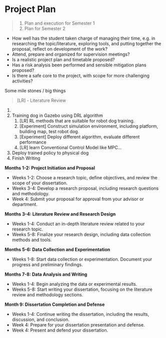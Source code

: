 # Project Plan

> 1. Plan and execution for Semester 1
> 2. Plan for Semester 2

- How well has the student taken charge of managing their time, e.g. in researching the topic/literature, exploring tools, and putting together the proposal, reflect on development of the work?
- Attend, prepare and organized for supervision meetings?
- Is a realistic project plan and timetable proposed?
- Has a risk analysis been performed and sensible mitigation plans proposed?
- Is there a safe core to the project, with scope for more challenging activities?





Some mile stones / big things

> [LR] - Literature Review

1. 
2. Training dog in Gazebo using DRL algorithm
   1. [LR] RL methods that are suitable for robot dog training.
   2. [Experiment] Construct simulation environment, including platform, building map, test robot dog.
   3. [Experiment] Deploy different algorithm, evaluate different performance
   4. [LR] learn Conventional Control Model like MPC…
3. Deploy trained policy to physical dog
4. Finish Writing



**Months 1-2: Project Initiation and Proposal**

- Weeks 1-2: Choose a research topic, define objectives, and review the scope of your dissertation.
- Weeks 3-4: Develop a research proposal, including research questions and methodology.
- Week 4: Submit your proposal for approval from your advisor or department.

**Months 3-4: Literature Review and Research Design**

- Weeks 1-4: Conduct an in-depth literature review related to your research topic.
- Weeks 5-8: Finalize your research design, including data collection methods and tools.

**Months 5-6: Data Collection and Experimentation**

- Weeks 1-8: Start data collection or experimentation. Document your progress and preliminary findings.

**Months 7-8: Data Analysis and Writing**

- Weeks 1-4: Begin analyzing the data or experimental results.
- Weeks 5-8: Start writing your dissertation, focusing on the literature review and methodology sections.

**Month 9: Dissertation Completion and Defense**

- Weeks 1-4: Continue writing the dissertation, including the results, discussion, and conclusion.
- Week 4: Prepare for your dissertation presentation and defense.
- Week 4: Present and defend your dissertation.

